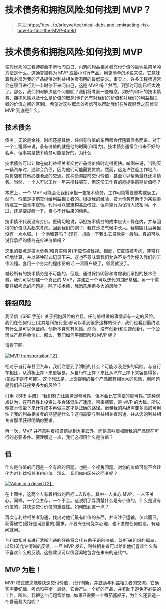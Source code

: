 # 技术债务和拥抱风险:如何找到 MVP？

> 原文:[https://dev . to/srleyva/technical-debt-and-embracting-risk-how-to-find-the-MVP-4m8d](https://dev.to/srleyva/technical-debt-and-embracing-risk-how-to-find-the-mvp-4m8d)

# 技术债务和拥抱风险:如何找到 MVP

任何优秀的工程师都会不断地问自己，向我的利益相关者交付价值的最快最简单的方法是什么。这通常被称为 MVP 或最小可行产品。用更简单的术语来说，它意味着我必须为我的产品提供对利益相关者有用的最低要求。事实上，许多工程师通常会在项目进行到一半时停下来问自己，这是 MVP 吗？然而，到那时可能已经太晚了。那么，我们如何解决这个问题呢？我们将考察一些概念，如好的和坏的技术债务、拥抱风险以及什么是价值的概念(也许还有对我们的价值和对我们的利益相关者的价值之间的区别)。希望对这些概念的考虑可以帮助我们在触摸键盘之前检查 MVP 到底是什么。

## 技术债务

债务。无论是金钱、时间还是其他，任何有价值的东西都会伴随着债务而来。对于一个工程师来说，最有价值的就是他的时间(和精力)。技术债务通常会带来不好的名声，但事实是技术债务可能是好的。为什么

技术债务可以让你在向利益相关者交付产品或价值时走得更快。举例来说，当购买一辆汽车时，通常会负债，因为他们可能需要贷款。然而，这允许往返工作地点、杂货店和其他必要地点的交通。这种债务提前交付价值，甚至可以帮助最终还清债务。当然，一个人可以工作一年来攒钱买车，但这份工作真的能提供前期价值吗？

本质上，一个 MVP 可能会让我们承担一些技术债务。工作可能需要重构或返工。然而，价值是提前交付给利益相关者的。根据我的经验，技术债务有助于为某些事情建立一些基本逻辑。代码可以被重构甚至改变，但希望行为保持大致相同。不过，还是要提醒一下。当心不计后果的债务。

技术债不代表没有对价。更确切地说，承担技术债务的成本应该计算在内，并与回报的价值联系起来考虑。回到我们的例子，我在沙漠气候中长大。我周围几百英里没有一片水域。(一个池塘算吗？)现在，想象一下我出去贷款买一艘船。真的可以说我承担的债务在传递价值吗？

这里的要点是技术债务(和真实债务)不应该被轻视。相反，它应该被考虑，非常仔细地计算，并以某种形式记录下来。这也不意味着我们允许不良行为侵入我们的工作流程。套用一个务实的程序员的话:一扇窗户破了，邻居就没了。

减轻所有的技术债务是不可能的，但是，通过保持明智和考虑我们承担的技术债务，我们可以创建一个真正的 MVP，并建立一个可以迭代的良好基础。另一个需要仔细考虑的问题是，除了技术债，我愿意承担多大的风险？

## 拥抱风险

我坚信《SRE 手册》关于拥抱风险的立场。任何值得做的事情都有一定的风险。我们在任何行业(尤其是科技行业)都可以看到很多这样的例子，我们也看到最终没有什么是可以保证的。创新本身就有风险。然而，没有创新(和快速创新)，一个公司或产品将会消亡。那么，我们如何平衡风险和 MVP 呢？

请看下图:

[![MVP transportation](../Images/7bd2a2881a44680d90206a018b8cda24.png)T2】](https://res.cloudinary.com/practicaldev/image/fetch/s--hvAm5C0t--/c_limit%2Cf_auto%2Cfl_progressive%2Cq_auto%2Cw_880/https://blog.crisp.se/wp-content/uploads/2016/01/Making-sense-of-MVP-5.jpg)

相对于自行车甚至汽车，我们注意到了滑板的什么？可能涉及更多的风险。与自行车相比，从滑板上摔下来更容易。从自行车上摔下来比从汽车上摔下来容易得多。(虽然不是不可能)。这个想法是，上面提到的每个产品都有相当大的风险，但问题是我们应该接受多大的风险？

引用《SRE 手册》:“我们努力让服务足够可靠，但不会比它需要的更可靠。”这种观点认为，在可靠性上投资过多会降低生产速度，带来瓶颈，是 MVP 的大敌。所以像技术债坐下来计算成本再做决定才是正确的路径。衡量我的系统需要多高的可用性？我的利益相关者的期望是什么？这将需要与利益相关者沟通，并从您的利益相关者那里获得明确的要求。

再一次，MVP 并不意味着把谨慎抛到九霄云外，而是意味着权衡我的产品现在可行的必要条件。要理解这一点，我们必须问什么是价值？

## 值

什么是价值的问题是一个有趣的问题，也是一个视角问题。对您的价值可能不会转化为对利益相关者的价值。那么，我们如何区分这两者呢？

[![Value in a desert](../Images/47aa96cab2247a317991063d41f1f665.png)T2】](https://res.cloudinary.com/practicaldev/image/fetch/s--wzECh1w_--/c_limit%2Cf_auto%2Cfl_progressive%2Cq_auto%2Cw_880/https://s3.amazonaws.com/lowres.cartoonstock.com/food-drink-filter-filtered_water-desert_crawler-desert_crawling-deserts-rhan1601_low.jpg)

在上图中，这两个人有着相似的目标...去取水。其中一人关心 MVP，一人不关心。同样，一个会生存，一个不会。这说明了弄清楚什么是有价值的，什么是没有价值的，并快速交付价值的重要性。如何做到这一点？

再次与利益相关者沟通，找出对他们最有价值的东西，并专注于运输，仅此而已。获得硬性(最好是可测量的)需求。不要有任何侥幸心理，也不要做任何假设。有疑问就问。

与利益相关者进行清晰沟通的好处将会(1)有助于识别价值，(2)打破组织的孤岛，以及(3)允许清晰的反馈。一旦 MVP 发布，利益相关者可以给出他们喜欢什么和不喜欢什么的反馈。这些建议可以很容易地包含在未来的迭代中。

## MVP 为胜！

MVP 模式使您能够快速交付价值，允许创新，并鼓励与利益相关者的交流。它确实需要纪律、考虑和平衡。最终，它会产生一个好的产品，并有助于避免不必要的工作。所以，我把这个问题留给你...如果只需要一个番茄酱瓶子，为什么还要造一个番茄酱大炮呢？